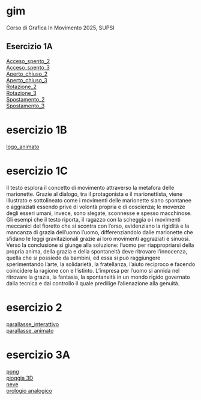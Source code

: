 # gim
Corso di Grafica In Movimento 2025, SUPSI

## Esercizio 1A
[Acceso_spento_2](https://gretalopopolo.github.io/gim/Esercizio_1A/acceso_spento_2.html)  
[Acceso_spento_3](https://gretalopopolo.github.io/gim/Esercizio_1A/acceso_spento_3.html)  
[Aperto_chiuso_2](https://gretalopopolo.github.io/gim/Esercizio_1A/aperto_chiuso_2.html)  
[Aperto_chiuso_3](https://gretalopopolo.github.io/gim/Esercizio_1A/aperto_chiuso_3.html)  
[Rotazione_2](https://gretalopopolo.github.io/gim/Esercizio_1A/rotazione_2.html)   
[Rotazione_3](https://gretalopopolo.github.io/gim/Esercizio_1A/rotazione_3.html)  
[Spostamento_2](https://gretalopopolo.github.io/gim/Esercizio_1A/spostamento_2.html)  
[Spostamento_3](https://gretalopopolo.github.io/gim/Esercizio_1A/spostamento_3.html)  

# esercizio 1B
[logo_animato](https://gretalopopolo.github.io/gim/Esercizio_1B/template/index.html)

# esercizio 1C
Il testo esplora il concetto di movimento attraverso la metafora delle marionette. Grazie al dialogo, tra il protagonista e il marionettista, viene illustrato e sottolineato come i movimenti delle marionette siano spontanee e aggraziati essendo prive di volontà propria e di coscienza; le movenze degli esseri umani, invece, sono slegate, sconnesse e spesso macchinose. Gli esempi che il testo riporta, il ragazzo con la scheggia o i movimenti meccanici del fioretto che si scontra con l’orso, evidenziano la rigidità e la mancanza di grazia dell’uomo l’uomo, differenziandolo dalle marionette che sfidano le leggi gravitazionali grazie ai loro movimenti aggraziati e sinuosi.
Verso la conclusione si giunge alla soluzione: l’uomo per riappropriarsi della propria anima, della grazia e della spontaneità deve ritrovare l’innocenza, quella che si possiede da bambini, ed essa si può raggiungere sperimentando l’arte, la solidarietà, la fratellanza, l’aiuto reciproco e facendo coincidere la ragione con e l’istinto. L’impresa per l’uomo si annida nel ritrovare la grazia, la fantasia, la spontaneità in un mondo rigido governato dalla tecnica e dal controllo il quale predilige l’alienazione alla genuità.  

# esercizio 2
  [parallasse_interattivo](https://gretalopopolo.github.io/gim/Esercizio_2/template/index_animato.html)   
  [parallasse_animato](https://gretalopopolo.github.io/gim/Esercizio_2/template/index_animato.html) 
# esercizio 3A    
[pong](https://gretalopopolo.github.io/gim/Esercizio_3A/es03_pong/index.html)   
[pioggia 3D](https://gretalopopolo.github.io/gim/Esercizio_3A/es05_pioggia_3D/index.html)   
[neve](https://gretalopopolo.github.io/gim/Esercizio_3A/es06_neve100/index.html)   
[orologio analogico](https://gretalopopolo.github.io/gim/Esercizio_3A/es08_orologio_analogico/index.html) 